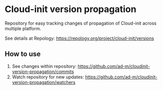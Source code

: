 # Cloud-init version propagation

Repository for easy tracking changes of propagation of Cloud-init across multiple platform.

See details at Repology: https://repology.org/project/cloud-init/versions

## How to use

1. See changes within repository: https://github.com/ad-m/cloudinit-version-propagation/commits
2. Watch repository for new updates: https://github.com/ad-m/cloudinit-version-propagation/watchers
